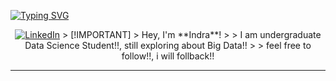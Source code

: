 [![Typing SVG](https://readme-typing-svg.demolab.com?font=Fira+Code&pause=1000&color=F7F7F7&width=435&lines=About+Me)](https://git.io/typing-svg)
<p align="center">
  <a href="https://www.linkedin.com/in/indra-damarjati" title="LinkedIn"><img src="https://img.shields.io/badge/LinkedIn-blue.svg?style=for-the-badge" alt="LinkedIn"></a>
> [!IMPORTANT]
> Hey, I'm **Indra**!
>
> I am undergraduate Data Science Student!!, still exploring about Big Data!!
> 
> feel free to follow!!, i will follback!!

---
